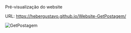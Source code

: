 Pré-visualização do website

URL: https://hebergustavo.github.io/Website-GetPostagem/

![GetPostagem](https://github.com/heberGustavo/Websites/assets/44476616/7a525fb5-8b7f-4df3-aa80-9c12394dd228)
